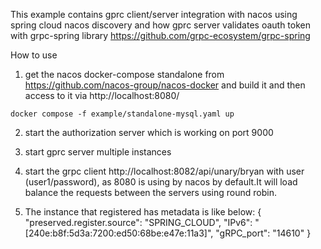 This example contains gprc client/server integration with nacos using spring cloud nacos discovery and how gprc server validates oauth token with grpc-spring library https://github.com/grpc-ecosystem/grpc-spring

How to use

1. get the nacos docker-compose standalone from https://github.com/nacos-group/nacos-docker and build it and then access to it via http://localhost:8080/
```
docker compose -f example/standalone-mysql.yaml up
```
2. start the authorization server which is working on port 9000

3. start gprc server multiple instances

4. start the grpc client http://localhost:8082/api/unary/bryan with user (user1/password), as 8080 is using by nacos by default.It will load balance the requests between the servers using round robin.

5. The instance that registered has metadata is like below:
{
	"preserved.register.source": "SPRING_CLOUD",
	"IPv6": "[240e:b8f:5d3a:7200:ed50:68be:e47e:11a3]",
	"gRPC_port": "14610"
}